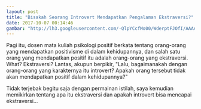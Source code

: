 ```yaml
---
layout: post
title: "Bisakah Seorang Introvert Mendapatkan Pengalaman Ekstraversi?"
date: 2017-10-07 00:14:46
gambar: "http://lh3.googleusercontent.com/-QlpYCcfMo00/WderptFJOfI/AAAAAAAACZk/T9YI9CNAeSMS7T-8tUz9_p-j71IE76fUgCLcBGAs/h120/wallpaper-includes-hatsune-images-wallpapers-sparkly.jpg"
---
```


Pagi itu, dosen mata kuliah psikologi positif berkata tentang orang-orang yang mendapatkan positivisme di dalam kehidupannya, dan salah satu orang yang mendapatkan positif itu adalah orang-orang yang ekstraversi. What? Ekstraversi? Lantas, akupun berpikir, "Lalu, bagaimanakah dengan orang-orang yang karakternya itu introvert? Apakah orang tersebut tidak akan mendapatkan positif dalam kehidupannya?"

Tidak terjebak begitu saja dengan permainan istilah, saya kemudian memikirkan tentang apa itu ekstraversi dan apakah introvert bisa mencapai ekstraversi...